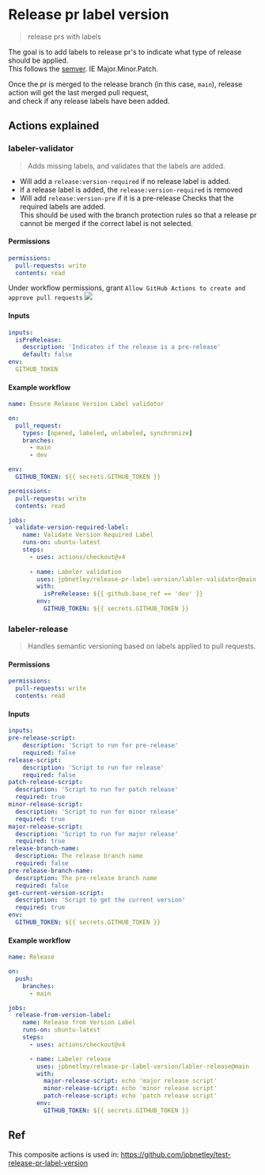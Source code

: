 # Release pr label version
> release prs with labels

The goal is to add labels to release pr's to indicate what type of release should be applied.  
This follows the [semver](https://semver.org/). IE Major.Minor.Patch.

Once the pr is merged to the release branch (in this case, `main`), release action will get the last merged pull request,  
and check if any release labels have been added.


## Actions explained
### labeler-validator
> Adds missing labels, and validates that the labels are added.
  - Will add a `release:version-required` if no release label is added.
  - If a release label is added, the `release:version-required` is removed
  - Will add `release:version-pre` if it is a pre-release
  Checks that the required labels are added.  
  This should be used with the branch protection rules so that a release pr cannot be merged if the correct label is not selected.

#### Permissions
  ```yml
permissions:
    pull-requests: write
    contents: read

  ```
Under workflow permissions, grant `Allow GitHub Actions to create and approve pull requests`
<image src='./assets/images/pr-permission.png'>

#### Inputs
  ```yml
inputs:
    isPreRelease:
      description: 'Indicates if the release is a pre-release'
      default: false
env:
    GITHUB_TOKEN
  ```

#### Example workflow
```yml
name: Ensure Release Version Label validator

on:
  pull_request:
    types: [opened, labeled, unlabeled, synchronize]
    branches:
      - main
      - dev

env:
  GITHUB_TOKEN: ${{ secrets.GITHUB_TOKEN }}

permissions:
  pull-requests: write
  contents: read

jobs:
  validate-version-required-label:
    name: Validate Version Required Label
    runs-on: ubuntu-latest
    steps:
      - uses: actions/checkout@v4
      
      - name: Labeler validation
        uses: jpbnetley/release-pr-label-version/labler-validator@main
        with:
          isPreRelease: ${{ github.base_ref == 'dev' }}
        env:
          GITHUB_TOKEN: ${{ secrets.GITHUB_TOKEN }}
```

### labeler-release
> Handles semantic versioning based on labels applied to pull requests.

#### Permissions
  ```yml
permissions:
    pull-requests: write
    contents: read
  ```

#### Inputs
  ```yml
inputs:
  pre-release-script:
      description: 'Script to run for pre-release'
      required: false
  release-script:
      description: 'Script to run for release'
      required: false
  patch-release-script:
    description: 'Script to run for patch release'
    required: true
  minor-release-script:
    description: 'Script to run for minor release'
    required: true
  major-release-script:
    description: 'Script to run for major release'
    required: true
  release-branch-name: 
    description: The release branch name
    required: false
  pre-release-branch-name:
    description: The pre-release branch name
    required: false
  get-current-version-script:
    description: 'Script to get the current version'
    required: true
env:
    GITHUB_TOKEN: ${{ secrets.GITHUB_TOKEN }}
  ```

#### Example workflow
```yml
name: Release

on:
  push:
    branches: 
      - main

jobs:
  release-from-version-label:
    name: Release from Version Label
    runs-on: ubuntu-latest
    steps:
      - uses: actions/checkout@v4

      - name: Labeler release
        uses: jpbnetley/release-pr-label-version/labler-release@main
        with:
          major-release-script: echo 'major release script'
          minor-release-script: echo 'minor release script'
          patch-release-script: echo 'patch release script'
        env:
          GITHUB_TOKEN: ${{ secrets.GITHUB_TOKEN }}
```

## Ref
This composite actions is used in: https://github.com/jpbnetley/test-release-pr-label-version
